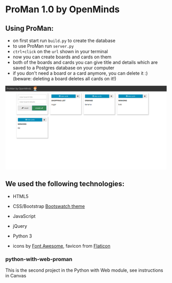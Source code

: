 # ProMan 1.0 by OpenMinds

## Using ProMan:

- on first start run `build.py` to create the database
- to use ProMan run  `server.py`
- `ctrl+click` on the `url` shown in your terminal
- now you can create boards and cards on them
- both of the boards and cards you can give title and details which are saved to a Postgres database on your computer
- if you don't need a board or a card anymore, you can delete it :) (beware: deleting a board deletes all cards on it!)

!["preview"](static/img/preview_proman.png)

## We used the following technologies:
- HTML5
- CSS/Bootstrap [Bootswatch theme](https://bootswatch.com/yeti/)
- JavaScript
- jQuery
- Python 3

- icons by [Font Awesome](http://fontawesome.io/), favicon from [Flaticon](http://www.flaticon.com/free-icon/boy_145865#term=man&page=1&position=5)


### python-with-web-proman
This is the second project in the Python with Web module, see instructions in Canvas
